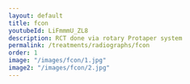```yaml
---
layout: default
title: fcon
youtubeId: LiFmmmU_ZL8
description: RCT done via rotary Protaper system
permalink: /treatments/radiographs/fcon
order: 1
image: "/images/fcon/1.jpg"
image2: "/images/fcon/2.jpg"
---
```

